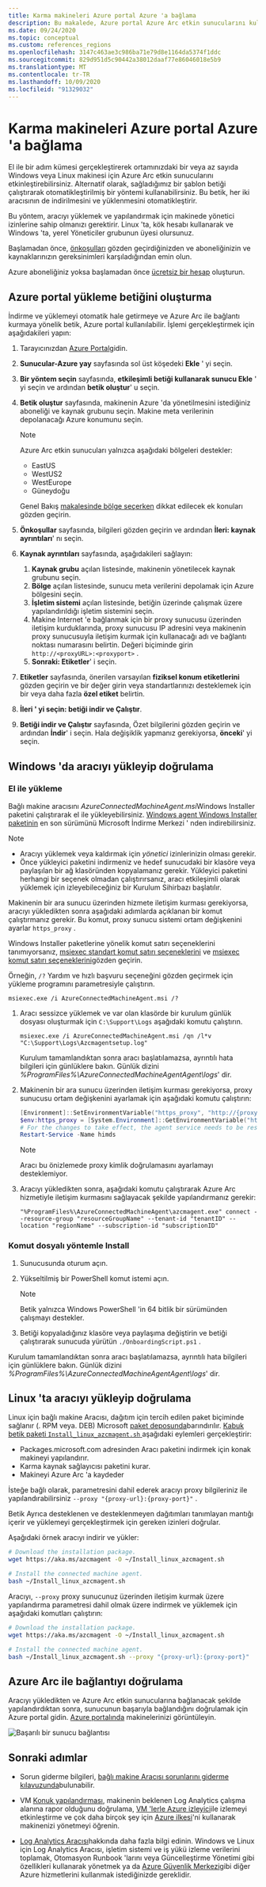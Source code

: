 ```yaml
---
title: Karma makineleri Azure portal Azure 'a bağlama
description: Bu makalede, Azure portal Azure Arc etkin sunucularını kullanarak aracıyı yüklemeyi ve makineleri Azure 'a bağlamayı öğreneceksiniz.
ms.date: 09/24/2020
ms.topic: conceptual
ms.custom: references_regions
ms.openlocfilehash: 3147c463ae3c986ba71e79d8e1164da5374f1ddc
ms.sourcegitcommit: 829d951d5c90442a38012daaf77e86046018e5b9
ms.translationtype: MT
ms.contentlocale: tr-TR
ms.lasthandoff: 10/09/2020
ms.locfileid: "91329032"
---
```

# <a name="connect-hybrid-machines-to-azure-from-the-azure-portal"></a>Karma makineleri Azure portal Azure 'a bağlama

El ile bir adım kümesi gerçekleştirerek ortamınızdaki bir veya az sayıda Windows veya Linux makinesi için Azure Arc etkin sunucularını etkinleştirebilirsiniz. Alternatif olarak, sağladığımız bir şablon betiği çalıştırarak otomatikleştirilmiş bir yöntemi kullanabilirsiniz. Bu betik, her iki aracısının de indirilmesini ve yüklenmesini otomatikleştirir.

Bu yöntem, aracıyı yüklemek ve yapılandırmak için makinede yönetici izinlerine sahip olmanızı gerektirir. Linux 'ta, kök hesabı kullanarak ve Windows 'ta, yerel Yöneticiler grubunun üyesi olursunuz.

Başlamadan önce, [önkoşulları](agent-overview.md#prerequisites) gözden geçirdiğinizden ve aboneliğinizin ve kaynaklarınızın gereksinimleri karşıladığından emin olun.

Azure aboneliğiniz yoksa başlamadan önce [ücretsiz bir hesap](https://azure.microsoft.com/free/?WT.mc_id=A261C142F) oluşturun.

## <a name="generate-the-installation-script-from-the-azure-portal"></a>Azure portal yükleme betiğini oluşturma

İndirme ve yüklemeyi otomatik hale getirmeye ve Azure Arc ile bağlantı kurmaya yönelik betik, Azure portal kullanılabilir. İşlemi gerçekleştirmek için aşağıdakileri yapın:

1. Tarayıcınızdan [Azure Portal](https://aka.ms/hybridmachineportal)gidin.

1. **Sunucular-Azure yay** sayfasında sol üst köşedeki **Ekle** ' yi seçin.

1. **Bir yöntem seçin** sayfasında, **etkileşimli betiği kullanarak sunucu Ekle** ' yi seçin ve ardından **betik oluştur**' u seçin.

1. **Betik oluştur** sayfasında, makinenin Azure 'da yönetilmesini istediğiniz aboneliği ve kaynak grubunu seçin. Makine meta verilerinin depolanacağı Azure konumunu seçin.

    >[!NOTE]
    >Azure Arc etkin sunucuları yalnızca aşağıdaki bölgeleri destekler:
    >- EastUS
    >- WestUS2
    >- WestEurope
    >- Güneydoğu
    >
    >Genel Bakış [makalesinde bölge seçerken](overview.md#supported-regions) dikkat edilecek ek konuları gözden geçirin.

1. **Önkoşullar** sayfasında, bilgileri gözden geçirin ve ardından **İleri: kaynak ayrıntıları**' nı seçin.

1. **Kaynak ayrıntıları** sayfasında, aşağıdakileri sağlayın:

    1. **Kaynak grubu** açılan listesinde, makinenin yönetilecek kaynak grubunu seçin.
    1. **Bölge** açılan listesinde, sunucu meta verilerini depolamak için Azure bölgesini seçin.
    1. **İşletim sistemi** açılan listesinde, betiğin üzerinde çalışmak üzere yapılandırıldığı işletim sistemini seçin.
    1. Makine Internet 'e bağlanmak için bir proxy sunucusu üzerinden iletişim kurduklarında, proxy sunucusu IP adresini veya makinenin proxy sunucusuyla iletişim kurmak için kullanacağı adı ve bağlantı noktası numarasını belirtin. Değeri biçiminde girin `http://<proxyURL>:<proxyport>` .
    1. **Sonraki: Etiketler**' i seçin.

1. **Etiketler** sayfasında, önerilen varsayılan **fiziksel konum etiketlerini** gözden geçirin ve bir değer girin veya standartlarınızı desteklemek için bir veya daha fazla **özel etiket** belirtin.

1. **İleri ' yi seçin: betiği indir ve Çalıştır**.

1. **Betiği indir ve Çalıştır** sayfasında, Özet bilgilerini gözden geçirin ve ardından **İndir**' i seçin. Hala değişiklik yapmanız gerekiyorsa, **önceki**' yi seçin.

## <a name="install-and-validate-the-agent-on-windows"></a>Windows 'da aracıyı yükleyip doğrulama

### <a name="install-manually"></a>El ile yükleme

Bağlı makine aracısını *AzureConnectedMachineAgent.msi*Windows Installer paketini çalıştırarak el ile yükleyebilirsiniz. [Windows agent Windows Installer paketinin](https://aka.ms/AzureConnectedMachineAgent) en son sürümünü Microsoft İndirme Merkezi ' nden indirebilirsiniz.

>[!NOTE]
>* Aracıyı yüklemek veya kaldırmak için *yönetici* izinlerinizin olması gerekir.
>* Önce yükleyici paketini indirmeniz ve hedef sunucudaki bir klasöre veya paylaşılan bir ağ klasöründen kopyalamanız gerekir. Yükleyici paketini herhangi bir seçenek olmadan çalıştırırsanız, aracı etkileşimli olarak yüklemek için izleyebileceğiniz bir Kurulum Sihirbazı başlatılır.

Makinenin bir ara sunucu üzerinden hizmete iletişim kurması gerekiyorsa, aracıyı yükledikten sonra aşağıdaki adımlarda açıklanan bir komut çalıştırmanız gerekir. Bu komut, proxy sunucu sistemi ortam değişkenini ayarlar `https_proxy` .

Windows Installer paketlerine yönelik komut satırı seçeneklerini tanımıyorsanız, [msiexec standart komut satırı seçeneklerini](/windows/win32/msi/standard-installer-command-line-options) ve [msiexec komut satırı seçeneklerini](/windows/win32/msi/command-line-options)gözden geçirin.

Örneğin, `/?` Yardım ve hızlı başvuru seçeneğini gözden geçirmek için yükleme programını parametresiyle çalıştırın.

```dos
msiexec.exe /i AzureConnectedMachineAgent.msi /?
```

1. Aracı sessizce yüklemek ve var olan klasörde bir kurulum günlük dosyası oluşturmak için `C:\Support\Logs` aşağıdaki komutu çalıştırın.

    ```dos
    msiexec.exe /i AzureConnectedMachineAgent.msi /qn /l*v "C:\Support\Logs\Azcmagentsetup.log"
    ```

    Kurulum tamamlandıktan sonra aracı başlatılamazsa, ayrıntılı hata bilgileri için günlüklere bakın. Günlük dizini *%ProgramFiles%\AzureConnectedMachineAgentAgent\logs*' dir.

2. Makinenin bir ara sunucu üzerinden iletişim kurması gerekiyorsa, proxy sunucusu ortam değişkenini ayarlamak için aşağıdaki komutu çalıştırın:

    ```powershell
    [Environment]::SetEnvironmentVariable("https_proxy", "http://{proxy-url}:{proxy-port}", "Machine")
    $env:https_proxy = [System.Environment]::GetEnvironmentVariable("https_proxy","Machine")
    # For the changes to take effect, the agent service needs to be restarted after the proxy environment variable is set.
    Restart-Service -Name himds
    ```

    >[!NOTE]
    >Aracı bu önizlemede proxy kimlik doğrulamasını ayarlamayı desteklemiyor.
    >

3. Aracıyı yükledikten sonra, aşağıdaki komutu çalıştırarak Azure Arc hizmetiyle iletişim kurmasını sağlayacak şekilde yapılandırmanız gerekir:

    ```dos
    "%ProgramFiles%\AzureConnectedMachineAgent\azcmagent.exe" connect --resource-group "resourceGroupName" --tenant-id "tenantID" --location "regionName" --subscription-id "subscriptionID"
    ```

### <a name="install-with-the-scripted-method"></a>Komut dosyalı yöntemle Install

1. Sunucusunda oturum açın.

1. Yükseltilmiş bir PowerShell komut istemi açın.

    >[!NOTE]
    >Betik yalnızca Windows PowerShell 'in 64 bitlik bir sürümünden çalışmayı destekler.
    >

1. Betiği kopyaladığınız klasöre veya paylaşıma değiştirin ve betiği çalıştırarak sunucuda yürütün `./OnboardingScript.ps1` .

Kurulum tamamlandıktan sonra aracı başlatılamazsa, ayrıntılı hata bilgileri için günlüklere bakın. Günlük dizini *%ProgramFiles%\AzureConnectedMachineAgentAgent\logs*' dir.

## <a name="install-and-validate-the-agent-on-linux"></a>Linux 'ta aracıyı yükleyip doğrulama

Linux için bağlı makine Aracısı, dağıtım için tercih edilen paket biçiminde sağlanır (. RPM veya. DEB) Microsoft [paket deposunda](https://packages.microsoft.com/)barındırılır. [Kabuk betik paketi `Install_linux_azcmagent.sh` ](https://aka.ms/azcmagent) aşağıdaki eylemleri gerçekleştirir:

- Packages.microsoft.com adresinden Aracı paketini indirmek için konak makineyi yapılandırır.
- Karma kaynak sağlayıcısı paketini kurar.
- Makineyi Azure Arc 'a kaydeder

İsteğe bağlı olarak, parametresini dahil ederek aracıyı proxy bilgileriniz ile yapılandırabilirsiniz `--proxy "{proxy-url}:{proxy-port}"` .

Betik Ayrıca desteklenen ve desteklenmeyen dağıtımları tanımlayan mantığı içerir ve yüklemeyi gerçekleştirmek için gereken izinleri doğrular.

Aşağıdaki örnek aracıyı indirir ve yükler:

```bash
# Download the installation package.
wget https://aka.ms/azcmagent -O ~/Install_linux_azcmagent.sh

# Install the connected machine agent.
bash ~/Install_linux_azcmagent.sh
```

Aracıyı, `--proxy` proxy sunucunuz üzerinden iletişim kurmak üzere yapılandırma parametresi dahil olmak üzere indirmek ve yüklemek için aşağıdaki komutları çalıştırın:

```bash
# Download the installation package.
wget https://aka.ms/azcmagent -O ~/Install_linux_azcmagent.sh

# Install the connected machine agent. 
bash ~/Install_linux_azcmagent.sh --proxy "{proxy-url}:{proxy-port}"
```

## <a name="verify-the-connection-with-azure-arc"></a>Azure Arc ile bağlantıyı doğrulama

Aracıyı yükledikten ve Azure Arc etkin sunucularına bağlanacak şekilde yapılandırdıktan sonra, sunucunun başarıyla bağlandığını doğrulamak için Azure portal gidin. [Azure portalında](https://aka.ms/hybridmachineportal) makinelerinizi görüntüleyin.

![Başarılı bir sunucu bağlantısı](./media/onboard-portal/arc-for-servers-successful-onboard.png)

## <a name="next-steps"></a>Sonraki adımlar

* Sorun giderme bilgileri, [bağlı makine Aracısı sorunlarını giderme kılavuzunda](troubleshoot-agent-onboard.md)bulunabilir.

* VM [Konuk yapılandırması](../../governance/policy/concepts/guest-configuration.md), makinenin beklenen Log Analytics çalışma alanına rapor olduğunu doğrulama, [VM 'lerle Azure izleyici](../../azure-monitor/insights/vminsights-enable-policy.md)ile izlemeyi etkinleştirme ve çok daha birçok şey için [Azure ilkesi](../../governance/policy/overview.md)'ni kullanarak makinenizi yönetmeyi öğrenin.

* [Log Analytics Aracısı](../../azure-monitor/platform/log-analytics-agent.md)hakkında daha fazla bilgi edinin. Windows ve Linux için Log Analytics Aracısı, işletim sistemi ve iş yükü izleme verilerini toplamak, Otomasyon Runbook 'larını veya Güncelleştirme Yönetimi gibi özellikleri kullanarak yönetmek ya da [Azure Güvenlik Merkezi](../../security-center/security-center-intro.md)gibi diğer Azure hizmetlerini kullanmak istediğinizde gereklidir.